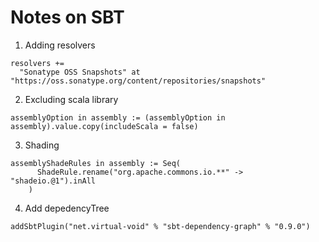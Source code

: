 # Notes on SBT
1. Adding resolvers
```
resolvers += 
  "Sonatype OSS Snapshots" at "https://oss.sonatype.org/content/repositories/snapshots"
```
2. Excluding scala library
```
assemblyOption in assembly := (assemblyOption in assembly).value.copy(includeScala = false)
```
3. Shading
```
assemblyShadeRules in assembly := Seq(
      ShadeRule.rename("org.apache.commons.io.**" -> "shadeio.@1").inAll
    )
```
4. Add depedencyTree
```
addSbtPlugin("net.virtual-void" % "sbt-dependency-graph" % "0.9.0")
```
